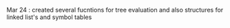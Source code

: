 Mar 24 : created several fucntions for tree evaluation and also structures for linked list's and symbol tables
